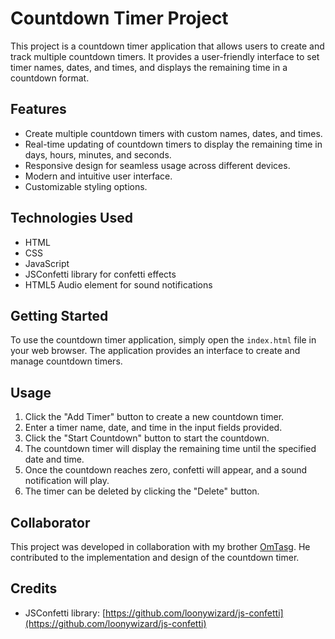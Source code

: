 # Countdown Timer Project

This project is a countdown timer application that allows users to create and track multiple countdown timers. It provides a user-friendly interface to set timer names, dates, and times, and displays the remaining time in a countdown format.

## Features

- Create multiple countdown timers with custom names, dates, and times.
- Real-time updating of countdown timers to display the remaining time in days, hours, minutes, and seconds.
- Responsive design for seamless usage across different devices.
- Modern and intuitive user interface.
- Customizable styling options.

## Technologies Used

- HTML
- CSS
- JavaScript
- JSConfetti library for confetti effects
- HTML5 Audio element for sound notifications

## Getting Started

To use the countdown timer application, simply open the `index.html` file in your web browser. The application provides an interface to create and manage countdown timers.

## Usage

1. Click the "Add Timer" button to create a new countdown timer.
2. Enter a timer name, date, and time in the input fields provided.
3. Click the "Start Countdown" button to start the countdown.
4. The countdown timer will display the remaining time until the specified date and time.
5. Once the countdown reaches zero, confetti will appear, and a sound notification will play.
6. The timer can be deleted by clicking the "Delete" button.

## Collaborator

This project was developed in collaboration with my brother [OmTasg](https://github.com/OmTasg). He contributed to the implementation and design of the countdown timer.

## Credits

- JSConfetti library: [https://github.com/loonywizard/js-confetti](https://github.com/loonywizard/js-confetti)

